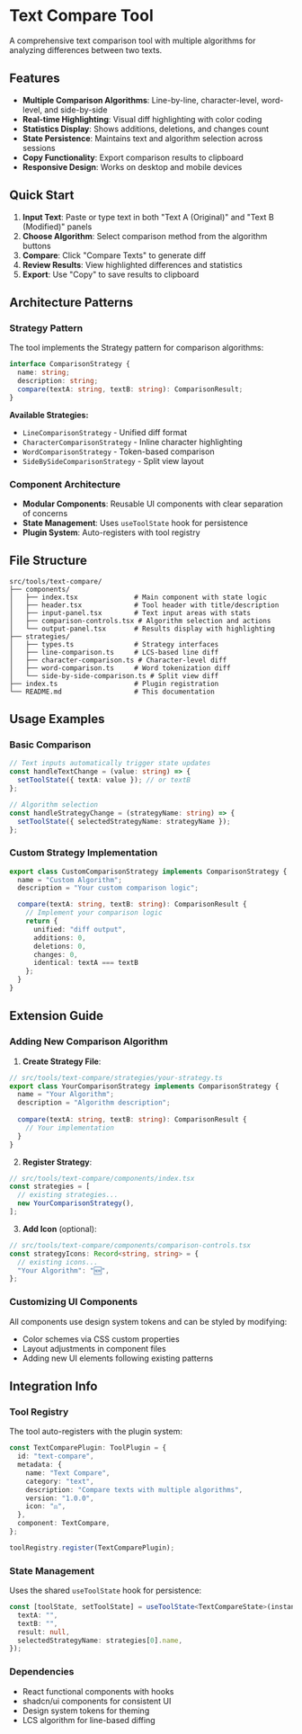 # Text Compare Tool

A comprehensive text comparison tool with multiple algorithms for analyzing differences between two texts.

## Features

- **Multiple Comparison Algorithms**: Line-by-line, character-level, word-level, and side-by-side
- **Real-time Highlighting**: Visual diff highlighting with color coding
- **Statistics Display**: Shows additions, deletions, and changes count
- **State Persistence**: Maintains text and algorithm selection across sessions
- **Copy Functionality**: Export comparison results to clipboard
- **Responsive Design**: Works on desktop and mobile devices

## Quick Start

1. **Input Text**: Paste or type text in both "Text A (Original)" and "Text B (Modified)" panels
2. **Choose Algorithm**: Select comparison method from the algorithm buttons
3. **Compare**: Click "Compare Texts" to generate diff
4. **Review Results**: View highlighted differences and statistics
5. **Export**: Use "Copy" to save results to clipboard

## Architecture Patterns

### Strategy Pattern
The tool implements the Strategy pattern for comparison algorithms:

```typescript
interface ComparisonStrategy {
  name: string;
  description: string;
  compare(textA: string, textB: string): ComparisonResult;
}
```

**Available Strategies:**
- `LineComparisonStrategy` - Unified diff format
- `CharacterComparisonStrategy` - Inline character highlighting
- `WordComparisonStrategy` - Token-based comparison
- `SideBySideComparisonStrategy` - Split view layout

### Component Architecture
- **Modular Components**: Reusable UI components with clear separation of concerns
- **State Management**: Uses `useToolState` hook for persistence
- **Plugin System**: Auto-registers with tool registry

## File Structure

```
src/tools/text-compare/
├── components/
│   ├── index.tsx              # Main component with state logic
│   ├── header.tsx             # Tool header with title/description
│   ├── input-panel.tsx        # Text input areas with stats
│   ├── comparison-controls.tsx # Algorithm selection and actions
│   └── output-panel.tsx       # Results display with highlighting
├── strategies/
│   ├── types.ts               # Strategy interfaces
│   ├── line-comparison.ts     # LCS-based line diff
│   ├── character-comparison.ts # Character-level diff
│   ├── word-comparison.ts     # Word tokenization diff
│   └── side-by-side-comparison.ts # Split view diff
├── index.ts                   # Plugin registration
└── README.md                  # This documentation
```

## Usage Examples

### Basic Comparison
```typescript
// Text inputs automatically trigger state updates
const handleTextChange = (value: string) => {
  setToolState({ textA: value }); // or textB
};

// Algorithm selection
const handleStrategyChange = (strategyName: string) => {
  setToolState({ selectedStrategyName: strategyName });
};
```

### Custom Strategy Implementation
```typescript
export class CustomComparisonStrategy implements ComparisonStrategy {
  name = "Custom Algorithm";
  description = "Your custom comparison logic";

  compare(textA: string, textB: string): ComparisonResult {
    // Implement your comparison logic
    return {
      unified: "diff output",
      additions: 0,
      deletions: 0,
      changes: 0,
      identical: textA === textB
    };
  }
}
```

## Extension Guide

### Adding New Comparison Algorithm

1. **Create Strategy File**:
```typescript
// src/tools/text-compare/strategies/your-strategy.ts
export class YourComparisonStrategy implements ComparisonStrategy {
  name = "Your Algorithm";
  description = "Algorithm description";
  
  compare(textA: string, textB: string): ComparisonResult {
    // Your implementation
  }
}
```

2. **Register Strategy**:
```typescript
// src/tools/text-compare/components/index.tsx
const strategies = [
  // existing strategies...
  new YourComparisonStrategy(),
];
```

3. **Add Icon** (optional):
```typescript
// src/tools/text-compare/components/comparison-controls.tsx
const strategyIcons: Record<string, string> = {
  // existing icons...
  "Your Algorithm": "🆕",
};
```

### Customizing UI Components

All components use design system tokens and can be styled by modifying:
- Color schemes via CSS custom properties
- Layout adjustments in component files
- Adding new UI elements following existing patterns

## Integration Info

### Tool Registry
The tool auto-registers with the plugin system:

```typescript
const TextComparePlugin: ToolPlugin = {
  id: "text-compare",
  metadata: {
    name: "Text Compare",
    category: "text",
    description: "Compare texts with multiple algorithms",
    version: "1.0.0",
    icon: "⚖️",
  },
  component: TextCompare,
};

toolRegistry.register(TextComparePlugin);
```

### State Management
Uses the shared `useToolState` hook for persistence:

```typescript
const [toolState, setToolState] = useToolState<TextCompareState>(instanceId, {
  textA: "",
  textB: "",
  result: null,
  selectedStrategyName: strategies[0].name,
});
```

### Dependencies
- React functional components with hooks
- shadcn/ui components for consistent UI
- Design system tokens for theming
- LCS algorithm for line-based diffing